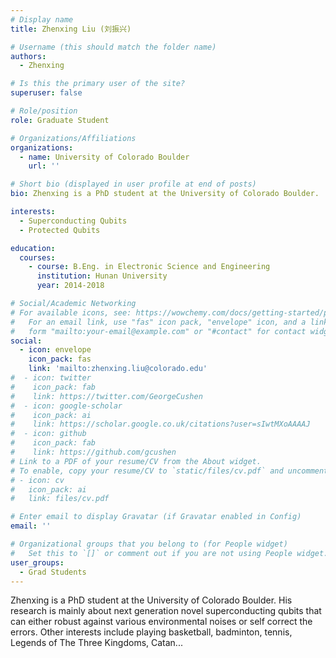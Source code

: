 ```yaml
---
# Display name
title: Zhenxing Liu (刘振兴)

# Username (this should match the folder name)
authors:
  - Zhenxing

# Is this the primary user of the site?
superuser: false

# Role/position
role: Graduate Student

# Organizations/Affiliations
organizations:
  - name: University of Colorado Boulder
    url: ''

# Short bio (displayed in user profile at end of posts)
bio: Zhenxing is a PhD student at the University of Colorado Boulder.

interests:
  - Superconducting Qubits
  - Protected Qubits

education:
  courses:
    - course: B.Eng. in Electronic Science and Engineering
      institution: Hunan University
      year: 2014-2018

# Social/Academic Networking
# For available icons, see: https://wowchemy.com/docs/getting-started/page-builder/#icons
#   For an email link, use "fas" icon pack, "envelope" icon, and a link in the
#   form "mailto:your-email@example.com" or "#contact" for contact widget.
social:
  - icon: envelope
    icon_pack: fas
    link: 'mailto:zhenxing.liu@colorado.edu'
#  - icon: twitter
#    icon_pack: fab
#    link: https://twitter.com/GeorgeCushen
#  - icon: google-scholar
#    icon_pack: ai
#    link: https://scholar.google.co.uk/citations?user=sIwtMXoAAAAJ
#  - icon: github
#    icon_pack: fab
#    link: https://github.com/gcushen
# Link to a PDF of your resume/CV from the About widget.
# To enable, copy your resume/CV to `static/files/cv.pdf` and uncomment the lines below.
# - icon: cv
#   icon_pack: ai
#   link: files/cv.pdf

# Enter email to display Gravatar (if Gravatar enabled in Config)
email: ''

# Organizational groups that you belong to (for People widget)
#   Set this to `[]` or comment out if you are not using People widget.
user_groups:
  - Grad Students
---
```


Zhenxing is a PhD student at the University of Colorado Boulder. His research is mainly about next generation novel superconducting qubits that can either robust against various environmental noises or self correct the errors. Other interests include playing basketball, badminton, tennis, Legends of The Three Kingdoms, Catan...
